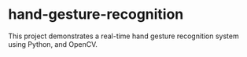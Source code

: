 # hand-gesture-recognition
This project demonstrates a real-time hand gesture recognition system using Python, and OpenCV.
